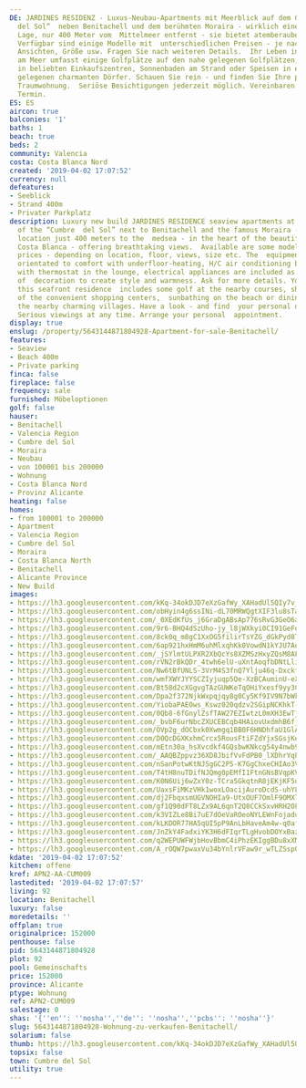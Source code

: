 ```yaml
---
DE: JARDINES RESIDENZ - Luxus-Neubau-Apartments mit Meerblick auf dem Gipfel des „Cumbre
  del Sol“  neben Benitachell und dem berühmten Moraira - wirklich eine einzigartige
  Lage, nur 400 Meter vom  Mittelmeer entfernt - sie bietet atemberaubende Ausblicke.
  Verfügbar sind einige Modelle mit  unterschiedlichen Preisen - je nach Lage, Boden,
  Ansichten, Größe usw. Fragen Sie nach weiteren Details.  Ihr Leben in dieser Residenz
  am Meer umfasst einige Golfplätze auf den nahe gelegenen Golfplätzen,  Einkaufsmöglichkeiten
  in beliebten Einkaufszentren, Sonnenbaden am Strand oder Speisen in einem der  nahe
  gelegenen charmanten Dörfer. Schauen Sie rein - und finden Sie Ihre persönliche
  Traumwohnung.  Seriöse Besichtigungen jederzeit möglich. Vereinbaren Sie Ihren persönlichen
  Termin.
ES: ES
aircon: true
balconies: '1'
baths: 1
beach: true
beds: 2
community: Valencia
costa: Costa Blanca Nord
created: '2019-04-02 17:07:52'
currency: null
defeatures:
- Seeblick
- Strand 400m
- Privater Parkplatz
description: Luxury new build JARDINES RESIDENCE seaview apartments at the summit
  of the “Cumbre  del Sol” next to Benitachell and the famous Moraira - really a unique
  location just 400 meters to the  medsea - in the heart of the beautiful northern
  Costa Blanca - offering breathtaking views.  Available are some models with different
  prices - depending on location, floor, views, size etc. The  equipments are also
  orientated to comfort with underfloor-heating, H/C air conditioning by  conduits
  with thermostat in the lounge, electrical appliances are included as well as a project
  of  decoration to create style and warmness. Ask for more details. Your life in
  this seafront residence  includes some golf at the nearby courses, shopping in any
  of the convenient shopping centers,  sunbathing on the beach or dining in any of
  the nearby charming villages. Have a look - and find  your personal dream apartment.
  Serious viewings at any time. Arrange your personal  appointment.
display: true
enslug: /property/5643144871804928-Apartment-for-sale-Benitachell/
features:
- Seaview
- Beach 400m
- Private parking
finca: false
fireplace: false
frequency: sale
furnished: Möbeloptionen
golf: false
hauser:
- Benitachell
- Valencia Region
- Cumbre del Sol
- Moraira
- Neubau
- von 100001 bis 200000
- Wohnung
- Costa Blanca Nord
- Provinz Alicante
heating: false
homes:
- from 100001 to 200000
- Apartment
- Valencia Region
- Cumbre del Sol
- Moraira
- Costa Blanca North
- Benitachell
- Alicante Province
- New Build
images:
- https://lh3.googleusercontent.com/kKq-34okDJD7eXzGafWy_XAHadUl5QIy7v_grDghxegkMyJvYMc-jaFfTXs1wQlQsYNX_3Unk8En3X0-F_8z=w640-rj-e30-l100
- https://lh3.googleusercontent.com/obHyin4g6ssINi-dL70MRWQgtXIF3lu8sTaADuIiTxxFM_QTbmvb1il2SgF69A3gTd-TGvUz0jhAWSPybnkZ=w640-rj-e30-l100
- https://lh3.googleusercontent.com/_0XEdKfUs_j6GraDgABsAp776sRvG3GeO6a5tBcKMQSJ4aMbT3FapXg45_zdJmZYZtYPDjaJaUHuI2ARJg=w640-rj-e30-l100
- https://lh3.googleusercontent.com/9r6-BHQ4dSzUho-jy_l8jWXkyi0CI91GeFqETltFsIyBivf_yyMG_VTiBrkbWTPsihfRCpMuCNTN_xqrY9E=w640-rj-e30-l100
- https://lh3.googleusercontent.com/8ck0q_m8gC1XxOG5filirTsYZG_dGkPyd8TgPQvvFZu4JMzCqVasD6nXh_xYkqpUWdPwZ7LXrjQ0Ng34ReHn=w640-rj-e30-l100
- https://lh3.googleusercontent.com/6ap921hxHmM6uhMlxqhKk0VowdN1kYJU7Ae0mNIJqpyffFMbhRYfe7QO4CvYiUc1sv3HQkrA7x1hn8ahNQI=w640-rj-e30-l100
- https://lh3.googleusercontent.com/_jSYlmtULPXR2XbQcYs8XZMSzHxyZQsM8AFtGpxstCivgw0fatTe4QrRwvG8wfsEorra3tZY2cu5kb5cqdOPNQ=w640-rj-e30-l100
- https://lh3.googleusercontent.com/rVN2rBkQDr_4twh6elU-uXntAoqfbDNtLliuMtHCAyIFlpFJyNAtGy211MJ2mXR-6VIh3oNQaKxaCbM02YYrzQ=w640-rj-e30-l100
- https://lh3.googleusercontent.com/Nw6tBfUNLS-3VrM4S3fnQ7Ylju46q-Dxckfn0HoLpeAK_kjLVd44aINqO1CUn1fVHE-h52UphKHeF6Xo-kk=w640-rj-e30-l100
- https://lh3.googleusercontent.com/wmfXWYJYYSCZIyjuqp5Qe-XzBCAuminU-eXMN-N_8jd9RiNu-aDZUoHxs4rFeTblo_ZrudgxVTHaYoi_MK4a=w640-rj-e30-l100
- https://lh3.googleusercontent.com/Bt58d2cXGgvgTAzGUWKeTqOHiYxesf9yy3CRN8T_HnpQSxR7XQb0aOTtVFIF3L37t8KL3Sv7taOKublH0wU=w640-rj-e30-l100
- https://lh3.googleusercontent.com/Dpa2f372NjkWxpqjqy8g0Cy5Kf9IV9N7bWkxT5FVNfrlbVwBiy6mepnTVYkChMcqpeujwHcd9rsbULNfJ6R6=w640-rj-e30-l100
- https://lh3.googleusercontent.com/YiobaPAEOws_Kswz020qdzv2SGipNCKhkT-PaEhwSF-vb4N1KHh4M10pX41MQL72U78o65cPPEl9ui8zNgOC=w640-rj-e30-l100
- https://lh3.googleusercontent.com/0Qb8-6fGnylZsfTAW27EZIwtzL0mXH3EwTjddJO5NezVpBme2khk5QGMyeDJCDo3NmA0l639xlWbFwtn55bI=w640-rj-e30-l100
- https://lh3.googleusercontent.com/_bvbF6urNbcZXUCEBCqb4HAiovUxdmhB6fj5um4EZUbQogI7k95ua6buiNM8gk4_FSbz_x0b4ImPm6DMh7vadw=w640-rj-e30-l100
- https://lh3.googleusercontent.com/OVp2g_dOCbxk0Xwmgq1BB0F6HNDhfaU1GlAVfBEfqgCwLKDwBTl5os7inmTcK87IM1x_m71DaQn5q4Yo3yZ6Kw=w640-rj-e30-l100
- https://lh3.googleusercontent.com/D0QcDGXKxhmCrcx5RousFtiFZdYjxSGsjKeWzeF767X0dMBQptsXiJMTETKq7lPGbXEoqmrB1GWzjXoPEzOJsA=w640-rj-e30-l100
- https://lh3.googleusercontent.com/mEtn30a_hsXvcdkf4GQsbwKNkcg54y4nwb96xSWkCf2DeBQmbYv5d7iJG4_z1wIv8ICvaDTSAsJ8TOZbiZmJ=w640-rj-e30-l100
- https://lh3.googleusercontent.com/_AAQBZppvz36XD8JbifVvFdPB0_lXDhrYqP7hF_e5GLfp6YhQUcKDjc8VgHyAGXM2f4Lk6ZuApG7I0l9-c8r=w640-rj-e30-l100
- https://lh3.googleusercontent.com/nSanPotwKtNJSgGC2P5-K7GgChxeCHIAo3VWEUL3513e15nISdjQJO4VFcCy3b9E9fP-4waa9jkO8TFVuuI=w640-rj-e30-l100
- https://lh3.googleusercontent.com/T4tH8nuTDifNJQmg0pEMfI1FtnGNsBVqpKVaXMDU3_1EM5uMs4h4O-3QaRp_WGvIQDaHfM5fK8EJFXoeoC5S=w640-rj-e30-l100
- https://lh3.googleusercontent.com/K0N6Uij6wZxY0z-TCra5GkqtnR8jEKjKF5ubujxB-gn-ln3ctV9XeOBo5mBY_NGJaWEOwTD9BfeXXu2PIyPTgA=w640-rj-e30-l100
- https://lh3.googleusercontent.com/UaxsFiMKzVHk1woxLOacijAuroDcdS-uhY898hOyFXnBrTkxsn5DWRDkdSSidVh2m0zj6dZvrrN5zwnqDHCifw=w640-rj-e30-l100
- https://lh3.googleusercontent.com/dj2FbqxsmUGVNOHIa9-UtxOUF7OmlF9OMXl0E2gAawg8hIE6YXH0n-fQnk9JOEJ46chQ6w7DBSmogGT6uSBU=w640-rj-e30-l100
- https://lh3.googleusercontent.com/gf1Q90dFT8LZx9AL6qnT2Q8CCkSxvHRH2OF4EgUf4KwItucOqtzGQnXC7QnQP10jjL5i3KZaSGk4NnqJ3zY=w640-rj-e30-l100
- https://lh3.googleusercontent.com/k3VIZLe8Bi7uE7dOeVaROeoNYLEWnFojaduJs7OQ_Olue20KoXnlYcc8NiIIT_sbibyyGkPwsWaOBpLw7I7enA=w640-rj-e30-l100
- https://lh3.googleusercontent.com/kLKDOR77HA5qUI5pP9AnLbHaveAm4w-q0afZs5kJWQHEftBkprCEFn24Xldcu8wfwkjkqJ0Arw1EBoy_l6A=w640-rj-e30-l100
- https://lh3.googleusercontent.com/JnZkY4FadxiYK3H6dFIqrTLgHvobDOYxBazn7jnbo759VYyKe_egheXX0KhdU_CyscYMCOcsXJAdm05ix4hb=w640-rj-e30-l100
- https://lh3.googleusercontent.com/q2WEPUWFWjbHovBbmC4iPhzEKIggBDu8xXMgEWtEkYWD9zJA8km0wJFLcxdjd7t6u8kEUhSnqP6KqBaI36HquQ=w640-rj-e30-l100
- https://lh3.googleusercontent.com/A_rOQW7pwaxVu34bYnlrVFaw9r_wTLZSsp0b_DFLPqp9058SOSUnNlJXqK3vln9u7uew5BbL8V1zRWEUrVM=w640-rj-e30-l100
kdate: '2019-04-02 17:07:52'
kitchen: offene
kref: APN2-AA-CUM009
lastedited: '2019-04-02 17:07:57'
living: 92
location: Benitachell
luxury: false
moredetails: ''
offplan: true
originalprice: 152000
penthouse: false
pid: 5643144871804928
plot: 92
pool: Gemeinschafts
price: 152000
province: Alicante
ptype: Wohnung
ref: APN2-CUM009
salestage: 0
shas: '{''en'': ''nosha'',''de'': ''nosha'',''pcbs'': ''nosha''}'
slug: 5643144871804928-Wohnung-zu-verkaufen-Benitachell/
solarium: false
thumb: https://lh3.googleusercontent.com/kKq-34okDJD7eXzGafWy_XAHadUl5QIy7v_grDghxegkMyJvYMc-jaFfTXs1wQlQsYNX_3Unk8En3X0-F_8z=w400-h240-n-rj-e30-l100
topsix: false
town: Cumbre del Sol
utility: true
---
```

